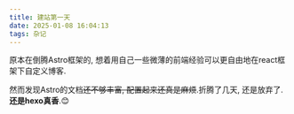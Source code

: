 ```yaml
---
title: 建站第一天
date: 2025-01-08 16:04:13
tags: 杂记
---
```


原本在倒腾Astro框架的, 想着用自己一些微薄的前端经验可以更自由地在react框架下自定义博客.

然而发现Astro的文档~~还不够丰富, 配置起来还真是麻烦~~.折腾了几天, 还是放弃了. **还是hexo真香**.😊

